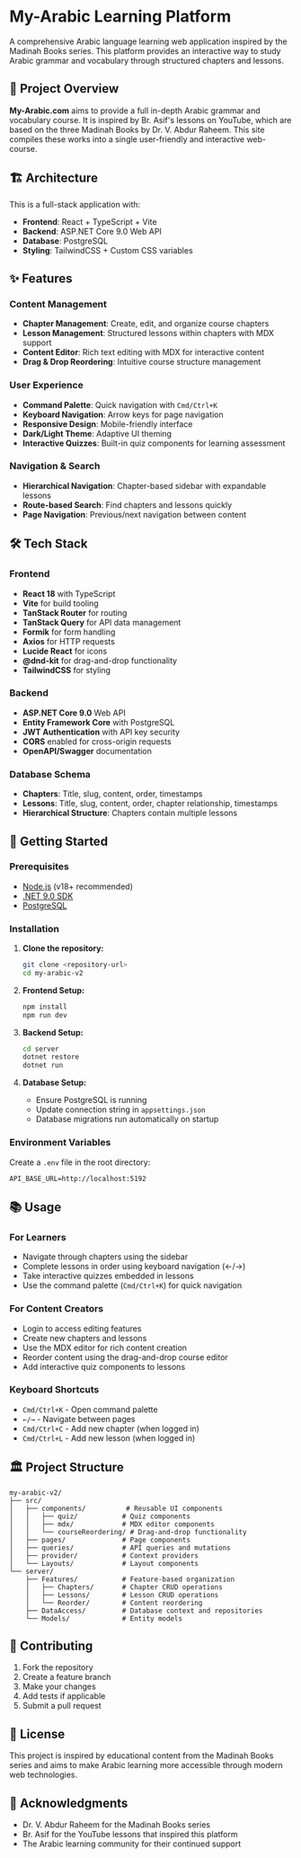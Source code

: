 # My-Arabic Learning Platform

A comprehensive Arabic language learning web application inspired by the Madinah Books series. This platform provides an interactive way to study Arabic grammar and vocabulary through structured chapters and lessons.

## 🎯 Project Overview

**My-Arabic.com** aims to provide a full in-depth Arabic grammar and vocabulary course. It is inspired by Br. Asif's lessons on YouTube, which are based on the three Madinah Books by Dr. V. Abdur Raheem. This site compiles these works into a single user-friendly and interactive web-course.

## 🏗️ Architecture

This is a full-stack application with:
- **Frontend**: React + TypeScript + Vite
- **Backend**: ASP.NET Core 9.0 Web API
- **Database**: PostgreSQL
- **Styling**: TailwindCSS + Custom CSS variables

## ✨ Features

### Content Management
- **Chapter Management**: Create, edit, and organize course chapters
- **Lesson Management**: Structured lessons within chapters with MDX support
- **Content Editor**: Rich text editing with MDX for interactive content
- **Drag & Drop Reordering**: Intuitive course structure management

### User Experience
- **Command Palette**: Quick navigation with `Cmd/Ctrl+K`
- **Keyboard Navigation**: Arrow keys for page navigation
- **Responsive Design**: Mobile-friendly interface
- **Dark/Light Theme**: Adaptive UI theming
- **Interactive Quizzes**: Built-in quiz components for learning assessment

### Navigation & Search
- **Hierarchical Navigation**: Chapter-based sidebar with expandable lessons
- **Route-based Search**: Find chapters and lessons quickly
- **Page Navigation**: Previous/next navigation between content

## 🛠️ Tech Stack

### Frontend
- **React 18** with TypeScript
- **Vite** for build tooling
- **TanStack Router** for routing
- **TanStack Query** for API data management
- **Formik** for form handling
- **Axios** for HTTP requests
- **Lucide React** for icons
- **@dnd-kit** for drag-and-drop functionality
- **TailwindCSS** for styling

### Backend
- **ASP.NET Core 9.0** Web API
- **Entity Framework Core** with PostgreSQL
- **JWT Authentication** with API key security
- **CORS** enabled for cross-origin requests
- **OpenAPI/Swagger** documentation

### Database Schema
- **Chapters**: Title, slug, content, order, timestamps
- **Lessons**: Title, slug, content, order, chapter relationship, timestamps
- **Hierarchical Structure**: Chapters contain multiple lessons

## 🚀 Getting Started

### Prerequisites
- [Node.js](https://nodejs.org/) (v18+ recommended)
- [.NET 9.0 SDK](https://dotnet.microsoft.com/download)
- [PostgreSQL](https://www.postgresql.org/)

### Installation

1. **Clone the repository:**
   ```bash
   git clone <repository-url>
   cd my-arabic-v2
   ```

2. **Frontend Setup:**
   ```bash
   npm install
   npm run dev
   ```

3. **Backend Setup:**
   ```bash
   cd server
   dotnet restore
   dotnet run
   ```

4. **Database Setup:**
   - Ensure PostgreSQL is running
   - Update connection string in `appsettings.json`
   - Database migrations run automatically on startup

### Environment Variables

Create a `.env` file in the root directory:
```env
API_BASE_URL=http://localhost:5192
```

## 📚 Usage

### For Learners
- Navigate through chapters using the sidebar
- Complete lessons in order using keyboard navigation (←/→)
- Take interactive quizzes embedded in lessons
- Use the command palette (`Cmd/Ctrl+K`) for quick navigation

### For Content Creators
- Login to access editing features
- Create new chapters and lessons
- Use the MDX editor for rich content creation
- Reorder content using the drag-and-drop course editor
- Add interactive quiz components to lessons

### Keyboard Shortcuts
- `Cmd/Ctrl+K` - Open command palette
- `←/→` - Navigate between pages
- `Cmd/Ctrl+C` - Add new chapter (when logged in)
- `Cmd/Ctrl+L` - Add new lesson (when logged in)

## 🏛️ Project Structure

```
my-arabic-v2/
├── src/
│   ├── components/          # Reusable UI components
│   │   ├── quiz/           # Quiz components
│   │   ├── mdx/            # MDX editor components
│   │   └── courseReordering/ # Drag-and-drop functionality
│   ├── pages/              # Page components
│   ├── queries/            # API queries and mutations
│   ├── provider/           # Context providers
│   └── Layouts/            # Layout components
└── server/
    ├── Features/           # Feature-based organization
    │   ├── Chapters/       # Chapter CRUD operations
    │   ├── Lessons/        # Lesson CRUD operations
    │   └── Reorder/        # Content reordering
    ├── DataAccess/         # Database context and repositories
    └── Models/             # Entity models
```

## 🤝 Contributing

1. Fork the repository
2. Create a feature branch
3. Make your changes
4. Add tests if applicable
5. Submit a pull request

## 📄 License

This project is inspired by educational content from the Madinah Books series and aims to make Arabic learning more accessible through modern web technologies.

## 🙏 Acknowledgments

- Dr. V. Abdur Raheem for the Madinah Books series
- Br. Asif for the YouTube lessons that inspired this platform
- The Arabic learning community for their continued support

